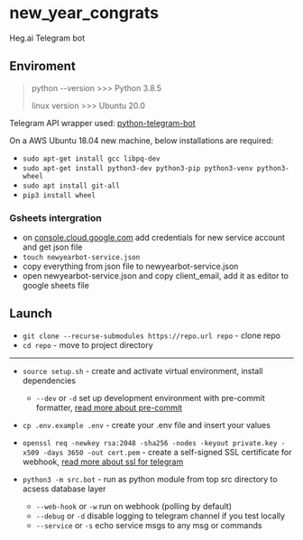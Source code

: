 # new_year_congrats
Heg.ai Telegram bot

## Enviroment
> python --version >>> Python 3.8.5
>
> linux version >>> Ubuntu 20.0

Telegram API wrapper used: [python-telegram-bot](https://github.com/python-telegram-bot/python-telegram-bot)

On a AWS Ubuntu 18.04 new machine, below installations are required:

* `sudo apt-get install gcc libpq-dev`
* `sudo apt-get install python3-dev python3-pip python3-venv python3-wheel`
* `sudo apt install git-all`
* `pip3 install wheel`

### Gsheets intergration
* on [console.cloud.google.com](https://console.cloud.google.com/apis/credentials) add credentials for new service account and get json file
* `touch newyearbot-service.json`
* copy everything from json file to newyearbot-service.json
* open newyearbot-service.json and copy client_email, add it as editor to google sheets file

## Launch
* `git clone --recurse-submodules https://repo.url repo` - clone repo
* `cd repo` - move to project directory
---
* `source setup.sh` - create and activate virtual environment, install dependencies
    * `--dev` or  `-d`  set up development environment with pre-commit formatter, [read more about pre-commit](https://pre-commit.com/#python)
* `cp .env.example .env` - create your .env file and insert your values
* `openssl req -newkey rsa:2048 -sha256 -nodes -keyout private.key -x509 -days 3650 -out cert.pem` - create a self-signed SSL certificate for webhook, [read more about ssl for telegram](https://github.com/python-telegram-bot/python-telegram-bot/wiki/Webhooks#creating-a-self-signed-certificate-using-openssl)

* `python3 -m src.bot` - run as python module from top src directory to acsess database layer
    * `--web-hook` or `-w`  run on webhook (polling by default)
    * `--debug` or `-d`  disable logging to telegram channel if you test locally
    * `--service` or `-s`  echo service msgs to any msg or commands
